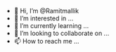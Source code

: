 - 👋 Hi, I’m @Ramitmallik
- 👀 I’m interested in ...
- 🌱 I’m currently learning ...
- 💞️ I’m looking to collaborate on ...
- 📫 How to reach me ...

<!---
Ramitmallik/Ramitmallik is a ✨ special ✨ repository because its `README.md` (this file) appears on your GitHub profile.
You can click the Preview link to take a look at your changes.
--->
